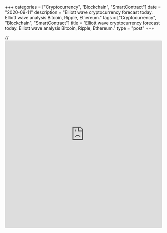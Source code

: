 +++
categories = ["Cryptocurrency", "Blockchain", "SmartContract"]
date = "2020-09-11"
description = "Elliott wave cryptocurrency forecast today. Elliott wave analysis Bitcoin, Ripple, Ethereum."
tags = ["Cryptocurrency", "Blockchain", "SmartContract"]
title = "Elliott wave cryptocurrency forecast today. Elliott wave analysis Bitcoin, Ripple, Ethereum."
type = "post"
+++

{{<iframe id="large-banner" src="https://www.bounty.group/#slide=13.0" width="100%" height="600" scrolling="no" style="border: 0px solid rgb(216, 221, 230); border-radius: 3px;">}}

September 11, 2020

September 11, 2020

Elliott wave [daily](https://www.fintecher.org/2020/03/03/forex-trading-daily-strategy/) forecast for Bitcoin, Ripple and EthereumRoman Onegin

##  **Elliott wave forecast for BTCUSD, ETHUSD, XRPUSD for today**

###  **Elliott wave[BTCUSD][1] analysis**

 ****

The most recent section of the BTCUSD price chart displays that the
market declines in wave [W], which is an element of the bearish double
zigzag. Wave [W] is composed of the sub-waves (A)-(B)-(C). The impulse
wave (C) is now unfolding. The corrective wave 4 must have concluded the
corrective pattern that is a double zigzag [w]-[x]-[y]. Over the next
few weeks, the market should be declining in wave 5 towards a level of
9700. Next, when the [W] zigzag completes, the market could be rising in
the linking wave [X] to a level of 10900.

* * *

###  **Elliott wave[XRPUSD][2] analysis**

 ****

The XRPUSD market is forming the middle part of the down impulse wave
(A). The bullish impulse 3 is now developing, and it is composed of the
sub-waves [1]-[2]-[3]-[4]-[5]. The corrective wave [4] should have
completed as a triple zigzag (w)-(x)-(y)-(xx)-(z). So, wave [5] has
started. If the presumption is correct, the price should be declining in
sub-waves 3-4-5 over the next few weeks, as it is outlined in the chart.

* * *

###  **Elliott wave[ETHUSD][3] analysis**

 ****

The ETHUSD market is forming the down impulse wave A, which is the
initial element of the new bear zigzag. The corrective wave [4] could
have completed as a simple zigzag (a)-(b)-(c) within the A impulse. The
market is now declining in the final wave [5]. Over the next few weeks,
the Ethereum price should be declining in impulse [5]. Next, the market
could turn up and start a new bull trend.

* * *

P.S. Did you like my article? Share it in social networks: it will be
the best “thank you" :)

Ask me questions and comment below. I’ll be glad to answer your
questions and give necessary explanations.

 **Useful links:**

  * I recommend trying to trade with a reliable broker [here][4]. The system allows you to trade by yourself or copy successful traders from all across the globe.
  * Use my promo-code BLOG for getting deposit bonus 50% on LiteForex platform. Just enter this code in the appropriate field while [depositing][5] your trading account.
  * Telegram channel with high-quality analytics, Forex reviews, training articles, and other useful things for traders <t.me/liteforex>

The content of this article reflects the author’s opinion and does not
necessarily reflect the official position of LiteForex. The material
published on this page is provided for informational purposes only and
should not be considered as the provision of investment advice for the
purposes of Directive 2004/39/EC.

Rate this article:

{{value}}

( {{count}} {{title}} )

   1. my.liteforex.com/trading/chart?symbol=BTCUSD
   2. my.liteforex.com/trading/chart?symbol=XRPUSD
   3. my.liteforex.com/trading/chart?symbol=ETHUSD
   4. my.liteforex.com/?category=analysts-opinions&slug=elliott-wave-[daily](https://www.fintecher.org/2020/03/03/forex-trading-daily-strategy/)-forecast-for-[bitcoin](https://www.letsplayfx.com/blog/forex-for-bitcoin/)-ripple-and-[Ethereum](https://www.playgroundfx.com/blog/the-creator-of-ethereum/)-2020-09-11&openPopup=%2Fregistration%2Fpopup&utm_source=blog&utm_medium=article&utm_campaign=bonus
   5. my.liteforex.com/deposit/?category=analysts-opinions&slug=elliott-wave-[daily](https://www.fintecher.org/2020/03/03/forex-trading-daily-strategy/)-forecast-for-[bitcoin](https://www.letsplayfx.com/blog/forex-for-bitcoin/)-ripple-and-[Ethereum](https://www.playgroundfx.com/blog/the-creator-of-ethereum/)-2020-09-11&promo_code=BLOG&utm_source=blog&utm_medium=article&utm_campaign=bonus